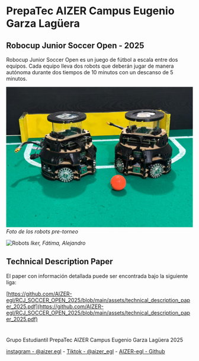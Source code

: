 # PrepaTec AIZER Campus Eugenio Garza Lagüera


## Robocup Junior Soccer Open - 2025

Robocup Junior Soccer Open es un juego de fútbol a escala entre dos equipos. Cada equipo lleva dos robots que deberán jugar de manera autónoma durante dos tiempos de 10 minutos con un descanso de 5 minutos.

![Robots](https://github.com/AIZER-egl/RCJ_SOCCER_OPEN_2025/blob/main/assets/robots.jpeg)
_Foto de los robots pre-torneo_

![Robots](https://github.com/AIZER-egl/RCJ_SOCCER_OPEN_2025/blob/main/assets/team.jpg)
_Iker, Fátima, Alejandro_

## Technical Description Paper
El paper con información detallada puede ser encontrada bajo la siguiente liga:

[https://github.com/AIZER-egl/RCJ_SOCCER_OPEN_2025/blob/main/assets/technical_description_paper_2025.pdf](https://github.com/AIZER-egl/RCJ_SOCCER_OPEN_2025/blob/main/assets/technical_description_paper_2025.pdf)


#
Grupo Estudiantil PrepaTec AIZER Campus Eugenio Garza Lagüera 2025

[instagram - @aizer.egl](https://www.instagram.com/aizer.egl/) - [Tiktok - @aizer_egl](https://www.tiktok.com/@aizer_egl) -  [AIZER-egl - Github](https://github.com/aizer-egl)
